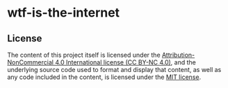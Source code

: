 # wtf-is-the-internet

## License

The content of this project itself is licensed under the [Attribution-NonCommercial 4.0 International license (CC BY-NC 4.0)](https://creativecommons.org/licenses/by-nc/4.0/legalcode), and the underlying source code used to format and display that content, as well as any code included in the content, is licensed under the [MIT license](http://opensource.org/licenses/mit-license.php).
